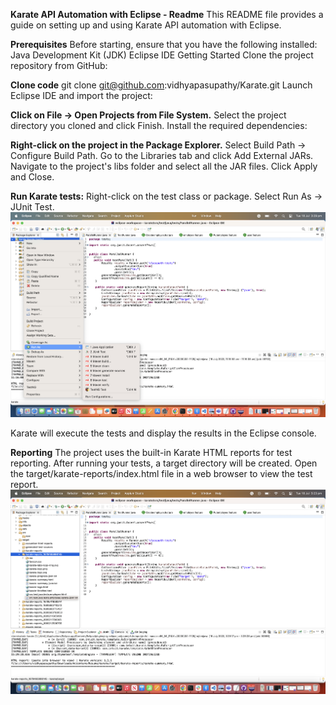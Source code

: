 **Karate API Automation with Eclipse - Readme**
This README file provides a guide on setting up and using Karate API automation with Eclipse.

**Prerequisites**
Before starting, ensure that you have the following installed:
Java Development Kit (JDK)
Eclipse IDE
Getting Started
Clone the project repository from GitHub:

**Clone code**
git clone git@github.com:vidhyapasupathy/Karate.git
Launch Eclipse IDE and import the project:

**Click on File -> Open Projects from File System.**
Select the project directory you cloned and click Finish.
Install the required dependencies:

**Right-click on the project in the Package Explorer.**
Select Build Path -> Configure Build Path.
Go to the Libraries tab and click Add External JARs.
Navigate to the project's libs folder and select all the JAR files.
Click Apply and Close.


**Run Karate tests:**
Right-click on the test class or package.
Select Run As -> JUnit Test.
![Screenshot](https://github.com/vidhyapasupathy/Karate/blob/master/Images/Run.png)

Karate will execute the tests and display the results in the Eclipse console.

**Reporting**
The project uses the built-in Karate HTML reports for test reporting. After running your tests, a target directory will be created. Open the target/karate-reports/index.html file in a web browser to view the test report.
![Screenshot](https://github.com/vidhyapasupathy/Karate/blob/master/Images/reports.png)



